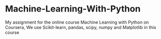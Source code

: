 # Machine-Learning-With-Python
My assignment for the online course Machine Learning with Python on Coursera,
We use Scikit-learn, pandas, scipy, numpy and Matplotlib in this course
